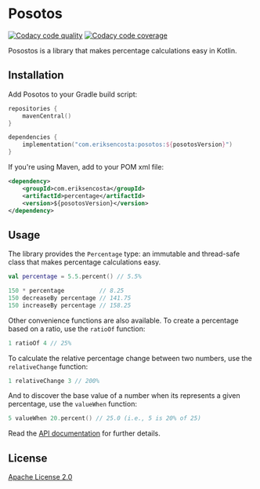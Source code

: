 # Posotos

[![Codacy code quality](https://app.codacy.com/project/badge/Grade/5feda3d6ceb54ec58806b144bc77f606)](https://app.codacy.com/gh/eriksencosta/percentage/dashboard?utm_source=gh&utm_medium=referral&utm_content=&utm_campaign=Badge_grade)
[![Codacy code coverage](https://app.codacy.com/project/badge/Coverage/5feda3d6ceb54ec58806b144bc77f606)](https://app.codacy.com/gh/eriksencosta/percentage/dashboard?utm_source=gh&utm_medium=referral&utm_content=&utm_campaign=Badge_coverage)

Posostos is a library that makes percentage calculations easy in Kotlin.

## Installation

Add Posotos to your Gradle build script:

```kotlin
repositories {
    mavenCentral()
}

dependencies {
    implementation("com.eriksencosta:posotos:${posotosVersion}")
}
```

If you're using Maven, add to your POM xml file:

```xml
<dependency>
    <groupId>com.eriksencosta</groupId>
    <artifactId>percentage</artifactId>
    <version>${posotosVersion}</version>
</dependency>
```

## Usage

The library provides the `Percentage` type: an immutable and thread-safe class that makes percentage calculations easy.

```kotlin
val percentage = 5.5.percent() // 5.5%

150 * percentage          // 8.25
150 decreaseBy percentage // 141.75
150 increaseBy percentage // 158.25
```

Other convenience functions are also available. To create a percentage based on a ratio, use the `ratioOf` function:

```kotlin
1 ratioOf 4 // 25%
```

To calculate the relative percentage change between two numbers, use the `relativeChange` function: 

```kotlin
1 relativeChange 3 // 200%
```

And to discover the base value of a number when its represents a given percentage, use the `valueWhen` function:

```kotlin
5 valueWhen 20.percent() // 25.0 (i.e., 5 is 20% of 25)
```

Read the [API documentation](https://blog.eriksen.com.br/opensource/posotos/) for further details.

## License

[Apache License 2.0](https://choosealicense.com/licenses/apache/)
